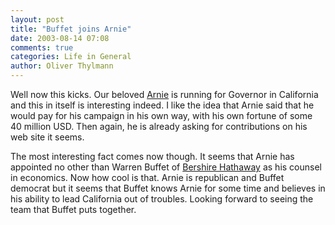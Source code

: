 ```yaml
---
layout: post
title: "Buffet joins Arnie"
date: 2003-08-14 07:08
comments: true
categories: Life in General
author: Oliver Thylmann
---
```



Well now this kicks. Our beloved [Arnie](http://www.joinarnold.com/) is running for Governor in California and this in itself is interesting indeed. I like the idea that Arnie said that he would pay for his campaign in his own way, with his own fortune of some 40 million USD. Then again, he is already asking for contributions on his web site it seems. 

The most interesting fact comes now though. It seems that Arnie has appointed no other than Warren Buffet of [Bershire Hathaway](http://www.berkshirehathaway.com/) as his counsel in economics. Now how cool is that. Arnie is republican and Buffet democrat but it seems that Buffet knows Arnie for some time and believes in his ability to lead California out of troubles. Looking forward to seeing the team that Buffet puts together.


